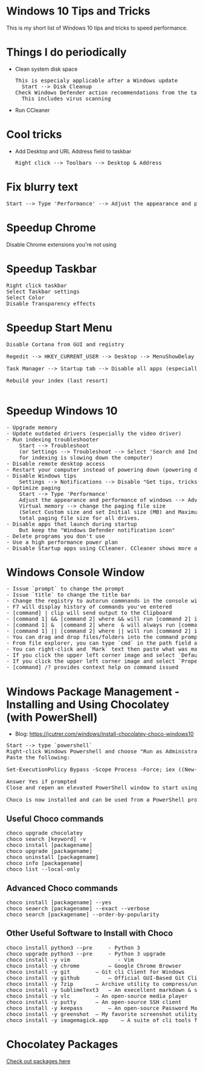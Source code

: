 # Windows 10 Tips and Tricks
This is my short list of Windows 10 tips and tricks to speed performance.

# Things I do periodically
- Clean system disk space 
  <pre>
  This is especialy applicable after a Windows update
	Start --> Disk Cleanup
  Check Windows Defender action recommendations from the taskbar pulldown menu
	This includes virus scanning
  </pre>
- Run CCleaner

# Cool tricks
- Add Desktop and URL Address field to taskbar
  <pre>
  Right click --> Toolbars --> Desktop & Address
  </pre>
  
# Fix blurry text
<pre>
Start --> Type 'Performance' --> Adjust the appearance and performance of windows --> Visual Effects --> Disable everything except "Smooth edges of screen fonts
</pre>

# Speedup Chrome
Disable Chrome extensions you're not using

# Speedup Taskbar
<pre>
Right click taskbar
Select Taskbar settings
Select Color
Disable Transparency effects
</pre>

# Speedup Start Menu 
<pre>
Disable Cortana from GUI and registry<br>
Regedit --> HKEY_CURRENT_USER --> Desktop --> MenuShowDelay 20  (400 is default)<br>
Task Manager --> Startup tab --> Disable all apps (especially `Windows Defender notification icon in startup`)<br>
Rebuild your index (last resort)<br>
</pre>

# Speedup Windows 10
<pre>
- Upgrade memory
- Update outdated drivers (especially the video driver)
- Run indexing troubleshooter
	Start --> Troubleshoot
	(or Settings --> Troubleshoot --> Select 'Search and Indexing' and run the troubleshooter for 'search 	
	for indexing is slowing down the computer)
- Disable remote desktop access
- Restart your computer instead of powering down (powering down uses a snapshot when powered back on)
- Disable Windows tips
	Settings --> Notifications --> Disable "Get tips, tricks, and suggestions as you use Windows
- Optimize paging
	Start --> Type 'Performance' 
	Adjust the appearance and performance of windows --> Advanced 
  	Virtual memory --> change the paging file size 
	(Select Custom size and set Initial size (MB) and Maximum size (MB) to the Recommended 
	total paging file size for all drives.
- Disable apps that launch during startup
	But keep the "Windows Defender notification icon"
- Delete programs you don't use
- Use a high performance power plan
- Disable Startup apps using CCleaner. CCleaner shows more apps, services, and scheduled tasks that get started during startup In my case, Adobe was slowing things down significantly. Your situation your differ but the idea is to disable apps and services you don't need running during Startup.
</pre>

# Windows Console Window
<pre>
- Issue `prompt` to change the prompt
- Issue `title` to change the title bar
- Change the registry to autorun commnands in the console window all the time; this allows things like prompt and title settings to persist after closing the console window
- F7 will display history of commands you've entered
- [command] | clip will send output to the Clipboard
- [command 1] && [command 2] where && will run [command 2] if [command 1] succeeds
- [command 1] &  [command 2] where  & will always run [command 2]
- [command 1] || [command 2] where || will run [command 2] if [command 1] fails
- You can drag and drop files/folders into the command prompt and it will automatically type the path for you
- From file explorer, you can type `cmd` in the path field and a console will open in the specified path
- You can right-click and `Mark` text then paste what was marked
- If you click the upper left corner image and select `Default`, you can change the console window's default settings (e.g. font size)
- If you click the upper left corner image and select `Properties`, you can change the console window's present settings
- [command] /? provides context help on command issued
</pre>

# Windows Package Management - Installing and Using Chocolatey (with PowerShell)
- Blog: https://jcutrer.com/windows/install-chocolatey-choco-windows10

<pre>
Start --> type `powershell`
Right-click Windows Powershell and choose "Run as Administrator"
Paste the following:

Set-ExecutionPolicy Bypass -Scope Process -Force; iex ((New-Object System.Net.WebClient).DownloadString('https://chocolatey.org/install.ps1'))

Answer Yes if prompted
Close and repen an elevated PowerShell window to start using choco

Choco is now installed and can be used from a PowerShell prompt or a regular command prompt windows to install many different software packages. Whichever one you use, just make sure you run choco from an elevated powershell/command prompt window.
</pre>

## Useful Choco commands
<pre>
choco upgrade chocolatey
choco search [keyword] -v
choco install [packagename]
choco upgrade [packagename]
choco uninstall [packagename]
choco info [packagename]
choco list --local-only
</pre>

## Advanced Choco commands
<pre>
choco install [packagename] --yes
choco seaerch [packagename] --exact --verbose
choco search [packagename] --order-by-popularity
</pre>

## Other Useful Software to Install with Choco
<pre>
choco install python3 --pre     - Python 3
choco upgrade python3 --pre     - Python 3 upgrade
choco install -y vim               - Vim
choco install -y chrome 		– Google Chrome Browser
choco install -y git 		– Git cli Client for Windows
choco install -y github 		– Official GUI-Based Git Client
choco install -y 7zip 		– Archive utility to compress/uncompress zip, tar, gz, bzip and other formats.
choco install -y SublimeText3 	– An execellent markdown & source code editor.
choco install -y vlc 		– An open-source media player
choco install -y putty 		– An open-source SSH client
choco install -y keepass 		– An open-source Password Manager
choco install -y greenshot 	– My favorite screenshot utility for Windows
choco install -y imagemagick.app 	– A suite of cli tools for working with and converting images
</pre>

# Chocolatey Packages
[Check out packages here](https://chocolatey.org/packages)
